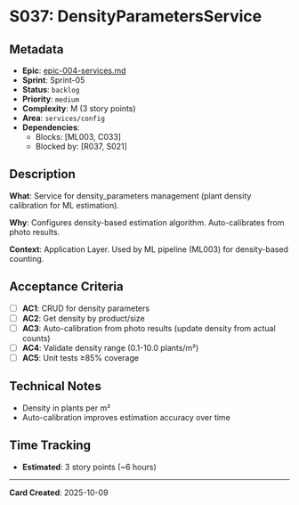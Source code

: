# S037: DensityParametersService

## Metadata
- **Epic**: [epic-004-services.md](../../02_epics/epic-004-services.md)
- **Sprint**: Sprint-05
- **Status**: `backlog`
- **Priority**: `medium`
- **Complexity**: M (3 story points)
- **Area**: `services/config`
- **Dependencies**:
  - Blocks: [ML003, C033]
  - Blocked by: [R037, S021]

## Description

**What**: Service for density_parameters management (plant density calibration for ML estimation).

**Why**: Configures density-based estimation algorithm. Auto-calibrates from photo results.

**Context**: Application Layer. Used by ML pipeline (ML003) for density-based counting.

## Acceptance Criteria

- [ ] **AC1**: CRUD for density parameters
- [ ] **AC2**: Get density by product/size
- [ ] **AC3**: Auto-calibration from photo results (update density from actual counts)
- [ ] **AC4**: Validate density range (0.1-10.0 plants/m²)
- [ ] **AC5**: Unit tests ≥85% coverage

## Technical Notes
- Density in plants per m²
- Auto-calibration improves estimation accuracy over time

## Time Tracking
- **Estimated**: 3 story points (~6 hours)

---
**Card Created**: 2025-10-09
